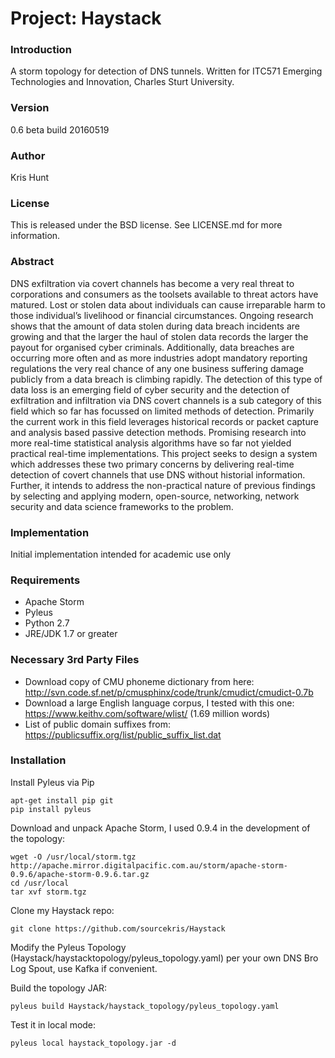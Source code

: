 # Project: Haystack

### Introduction
A storm topology for detection of DNS tunnels. Written for ITC571 Emerging Technologies and Innovation, Charles Sturt University. 

### Version
0.6 beta build 20160519

### Author
Kris Hunt

### License
This is released under the BSD license. See LICENSE.md for more information.

### Abstract
DNS exfiltration via covert channels has become a very real threat to corporations and consumers as the toolsets available to threat actors have matured. Lost or stolen data about individuals can cause irreparable harm to those individual’s livelihood or financial circumstances. Ongoing research shows that the amount of data stolen during data breach incidents are growing and that the larger the haul of stolen data records the larger the payout for organised cyber criminals. Additionally, data breaches are occurring more often and as more industries adopt mandatory reporting regulations the very real chance of any one business suffering damage publicly from a data breach is climbing rapidly. The detection of this type of data loss is an emerging field of cyber security and the detection of exfiltration and infiltration via DNS covert channels is a sub category of this field which so far has focussed on limited methods of detection. Primarily the current work in this field leverages historical records or packet capture and analysis based passive detection methods. Promising research into more real-time statistical analysis algorithms have so far not yielded practical real-time implementations. This project seeks to design a system which addresses these two primary concerns by delivering real-time detection of covert channels that use DNS without historial information. Further, it intends to address the non-practical nature of previous findings by selecting and applying modern, open-source, networking, network security and data science frameworks to the problem.

### Implementation
Initial implementation intended for academic use only 

### Requirements
- Apache Storm
- Pyleus
- Python 2.7
- JRE/JDK 1.7 or greater

### Necessary 3rd Party Files
- Download copy of CMU phoneme dictionary from here: http://svn.code.sf.net/p/cmusphinx/code/trunk/cmudict/cmudict-0.7b
- Download a large English language corpus, I tested with this one: https://www.keithv.com/software/wlist/ (1.69 million words)
- List of public domain suffixes from: https://publicsuffix.org/list/public_suffix_list.dat

### Installation
Install Pyleus via Pip
```
apt-get install pip git
pip install pyleus
```
Download and unpack Apache Storm, I used 0.9.4 in the development of the topology:
```
wget -O /usr/local/storm.tgz http://apache.mirror.digitalpacific.com.au/storm/apache-storm-0.9.6/apache-storm-0.9.6.tar.gz
cd /usr/local
tar xvf storm.tgz
```
Clone my Haystack repo:
```
git clone https://github.com/sourcekris/Haystack
```

Modify the Pyleus Topology (Haystack/haystacktopology/pyleus_topology.yaml) per your own DNS Bro Log Spout, use Kafka if convenient.

Build the topology JAR:
```
pyleus build Haystack/haystack_topology/pyleus_topology.yaml
```
Test it in local mode:
```
pyleus local haystack_topology.jar -d
```
